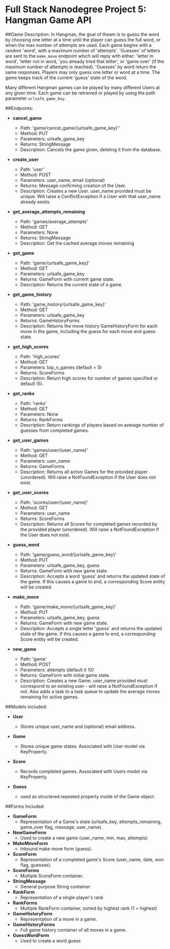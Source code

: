 # Full Stack Nanodegree Project 5: Hangman Game API

##Game Description:
In Hangman, the goal of theam is to guess the word by choosing one letter at a time
until the player can guess the full word, or when the max number of attempts are used.
Each game begins with a random 'word', with a maximum number of
'attempts'. 'Guesses' of letters are sent to the `make_move` endpoint which will reply
with either: 'letter in word', 'letter not in word, 'you already tried that letter',
or 'game over' (if the maximum number of attempts is reached). 'Guesses' by word return the same responses.
Players may only guess one letter or word at a time. The game keeps track of the current 'guess' state of the word.

Many different Hangman games can be played by many different Users at any
given time. Each game can be retrieved or played by using the path parameter
`urlsafe_game_key`.

##Endpoints:

 - **cancel_game**
	- Path: 'game/cancel_game/{urlsafe_game_key}''
    - Method: PUT
    - Parameters: urlsafe_game_key
    - Returns: StringMessage
    - Description: Cancels the game given, deleting it from the database.

 - **create_user**
    - Path: 'user'
    - Method: POST
    - Parameters: user_name, email (optional)
    - Returns: Message confirming creation of the User.
    - Description: Creates a new User. user_name provided must be unique. Will
    raise a ConflictException if a User with that user_name already exists.

 - **get_average_attempts_remaining**
 	- Path: 'games/average_attempts'
 	- Method: GET
 	- Parameters: None
 	- Returns: StringMessage
 	- Description: Get the cached average moves remaining

 - **get_game**
    - Path: 'game/{urlsafe_game_key}'
    - Method: GET
    - Parameters: urlsafe_game_key
    - Returns: GameForm with current game state.
    - Description: Returns the current state of a game.

 - **get_game_history**
    - Path: 'game_history/{urlsafe_game_key}'
    - Method: GET
    - Parameters: urlsafe_game_key
    - Returns: GameHistoryForms
    - Description: Returns the move history GameHistoryForm for each move in the game, including
    the guess for each move and guess state.

 - **get_high_scores**
 	- Path: 'high_scores'
 	- Method: GET
 	- Parameters: top_n_games (default = 5)
 	- Returns: ScoreForms
 	- Description: Return high scores for number of games specified or default (5).

 - **get_ranks**
 	- Path: 'ranks'
 	- Method: GET
 	- Parameters: None
 	- Returns: RankForms
 	- Description: Return rankings of players based on average number of guesses from completed games.

 - **get_user_games**
	- Path: 'games/user/{user_name}'
	- Method: GET
	- Parameters: user_name
	- Returns: GameForms
	- Description: Returns all active Games for the provided player (unordered).
	Will raise a NotFoundException if the User does not exist.

 - **get_user_scores**
    - Path: 'scores/user/{user_name}'
    - Method: GET
    - Parameters: user_name
    - Returns: ScoreForms
    - Description: Returns all Scores for completed games recorded by the provided player (unordered).
    Will raise a NotFoundException if the User does not exist.

 - **guess_word**
    - Path: 'game/guess_word/{urlsafe_game_key}'
    - Method: PUT
    - Parameters: urlsafe_game_key, guess
    - Returns: GameForm with new game state.
    - Description: Accepts a word 'guess' and returns the updated state of the game.
    If this causes a game to end, a corresponding Score entity will be created.

 - **make_move**
    - Path: 'game/make_move/{urlsafe_game_key}'
    - Method: PUT
    - Parameters: urlsafe_game_key, guess
    - Returns: GameForm with new game state.
    - Description: Accepts a single letter 'guess' and returns the updated state of the game.
    If this causes a game to end, a corresponding Score entity will be created.

 - **new_game**
    - Path: 'game'
    - Method: POST
    - Parameters: attempts (default it 10)
    - Returns: GameForm with initial game state.
    - Description: Creates a new Game. user_name provided must correspond to an
    existing user - will raise a NotFoundException if not. Also adds a task to a task queue to update the average moves remaining for active games.

##Models Included:
 - **User**
    - Stores unique user_name and (optional) email address.

 - **Game**
    - Stores unique game states. Associated with User model via KeyProperty.

 - **Score**
    - Records completed games. Associated with Users model via KeyProperty.

 - **Guess**
 	- used as structered repeated property inside of the Game object.

##Forms Included:
 - **GameForm**
    - Representation of a Game's state (urlsafe_key, attempts_remaining,
    game_over flag, message, user_name).
 - **NewGameForm**
    - Used to create a new game (user_name, min, max, attempts)
 - **MakeMoveForm**
    - Inbound make move form (guess).
 - **ScoreForm**
    - Representation of a completed game's Score (user_name, date, won flag,
    guesses).
 - **ScoreForms**
    - Multiple ScoreForm container.
 - **StringMessage**
    - General purpose String container.
 - **RankForm**
    - Representation of a single player's rank
 - **RankForms**
    - Multiple RankForm container, sorted by highest rank (1 = highest)
 - **GameHistoryForm**
    - Representation of a move in a game.
 - **GameHistoryForms**
    - Full game history container of all moves in a game.
 - **GuessWordForm**
    - Used to create a word guess



